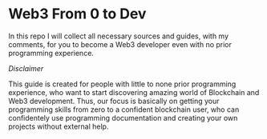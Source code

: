 # Web3 From 0 to Dev
In this repo I will collect all necessary sources and guides, with my comments, for you to become a Web3 developer even with no prior programming experience.


*Disclaimer* 

This guide is created for people with little to none prior programming experience, who want to start discovering amazing world of Blockchain and Web3 development. Thus, our focus is basically on getting your programming skills from zero to a confident blockchain user, who can confidentely use programming documentation and creating your own projects without external help.

